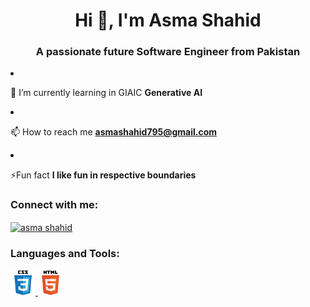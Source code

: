 <h1 align="center">Hi 👋, I'm Asma Shahid</h1>
<h3 align="center">A passionate future Software Engineer from Pakistan</h3>
<imgalign="right"alt="coding"width="400"src="![image](https://github.com/Asma795/Asma795/assets/152914866/43e030e0-adac-4f6b-adb5-368534ed08ec"

- 🌱 I’m currently learning in GIAIC **Generative AI**

- 📫 How to reach me **asmashahid795@gmail.com**

- ⚡Fun fact **I like fun in respective boundaries**

<h3 align="left">Connect with me:</h3>
<p align="left">
<a href="https://linkedin.com/in/asma shahid" target="blank"><img align="center" src="https://raw.githubusercontent.com/rahuldkjain/github-profile-readme-generator/master/src/images/icons/Social/linked-in-alt.svg" alt="asma shahid" height="30" width="40" /></a>
</p>

<h3 align="left">Languages and Tools:</h3>
<p align="left"> <a href="https://www.w3schools.com/css/" target="_blank" rel="noreferrer"> <img src="https://raw.githubusercontent.com/devicons/devicon/master/icons/css3/css3-original-wordmark.svg" alt="css3" width="40" height="40"/> </a> <a href="https://www.w3.org/html/" target="_blank" rel="noreferrer"> <img src="https://raw.githubusercontent.com/devicons/devicon/master/icons/html5/html5-original-wordmark.svg" alt="html5" width="40" height="40"/> </a> </p>
